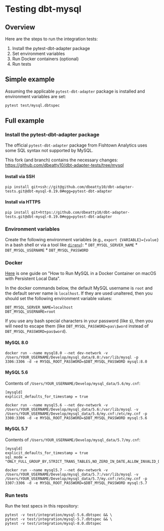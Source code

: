 # Testing dbt-mysql

## Overview

Here are the steps to run the integration tests:
1. Install the pytest-dbt-adapter package
1. Set environment variables
1. Run Docker containers (optional)
1. Run tests

## Simple example

Assuming the applicable `pytest-dbt-adapter` package is installed and environment variables are set:
```bash
pytest test/mysql.dbtspec
```

## Full example

### Install the pytest-dbt-adapter package

The official `pytest-dbt-adapter` package from Fishtown Analytics uses some SQL syntax not supported by MySQL.

This fork (and branch) contains the necessary changes: https://github.com/dbeatty10/dbt-adapter-tests/tree/mysql

#### Install via SSH

`pip install git+ssh://git@github.com/dbeatty10/dbt-adapter-tests.git@dbt-mysql-0.19.0#egg=pytest-dbt-adapter`

#### Install via HTTPS

`pip install git+https://github.com/dbeatty10/dbt-adapter-tests.git@dbt-mysql-0.19.0#egg=pytest-dbt-adapter`

### Environment variables

Create the following environment variables (e.g., `export {VARIABLE}={value}` in a bash shell or via a tool like [`direnv`](https://direnv.net/)):
    * `DBT_MYSQL_SERVER_NAME`
    * `DBT_MYSQL_USERNAME`
    * `DBT_MYSQL_PASSWORD`

### Docker

[Here](https://medium.com/@crmcmullen/how-to-run-mysql-in-a-docker-container-on-macos-with-persistent-local-data-58b89aec496a) is one guide on "How to Run MySQL in a Docker Container on macOS with Persistent Local Data".

In the docker commands below, the default MySQL username is `root` and the default server name is `localhost`. If they are used unaltered, then you should set the following environment variable values:
```
DBT_MYSQL_SERVER_NAME=localhost
DBT_MYSQL_USERNAME=root
```

If you use any bash special characters in your password (like `$`), then you will need to escape them (like `DBT_MYSQL_PASSWORD=pas\$word` instead of `DBT_MYSQL_PASSWORD=pas$word`).

#### MySQL 8.0
`docker run --name mysql8.0 --net dev-network -v /Users/YOUR_USERNAME/Develop/mysql_data/8.0:/var/lib/mysql -p 3306:3306 -d -e MYSQL_ROOT_PASSWORD=$DBT_MYSQL_PASSWORD mysql:8.0`

#### MySQL 5.6

Contents of `/Users/YOUR_USERNAME/Develop/mysql_data/5.6/my.cnf`:
```
[mysqld]
explicit_defaults_for_timestamp = true
```

`docker run --name mysql5.6 --net dev-network -v /Users/YOUR_USERNAME/Develop/mysql_data/5.6:/var/lib/mysql -v /Users/YOUR_USERNAME/Develop/mysql_data/5.6/my.cnf:/etc/my.cnf -p 3308:3306 -d -e MYSQL_ROOT_PASSWORD=$DBT_MYSQL_PASSWORD mysql:5.6`

#### MySQL 5.7

Contents of `/Users/YOUR_USERNAME/Develop/mysql_data/5.7/my.cnf`:
```
[mysqld]
explicit_defaults_for_timestamp = true
sql_mode = "ONLY_FULL_GROUP_BY,STRICT_TRANS_TABLES,NO_ZERO_IN_DATE,ALLOW_INVALID_DATES,ERROR_FOR_DIVISION_BY_ZERO,NO_AUTO_CREATE_USER,NO_ENGINE_SUBSTITUTION"
```

`docker run --name mysql5.7 --net dev-network -v /Users/YOUR_USERNAME/Develop/mysql_data/5.7:/var/lib/mysql -v /Users/YOUR_USERNAME/Develop/mysql_data/5.7/my.cnf:/etc/my.cnf -p 3307:3306 -d -e MYSQL_ROOT_PASSWORD=$DBT_MYSQL_PASSWORD mysql:5.7`

### Run tests

Run the test specs in this repository:
```
pytest -v test/integration/mysql-5.6.dbtspec && \
pytest -v test/integration/mysql-5.7.dbtspec && \
pytest -v test/integration/mysql-8.0.dbtspec
```
